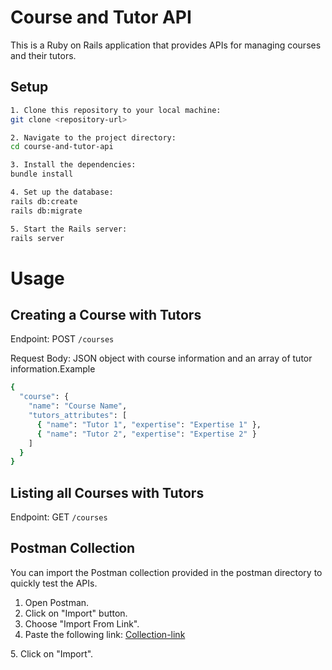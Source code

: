 # Course and Tutor API

This is a Ruby on Rails application that provides APIs for managing courses and their tutors.

## Setup


```bash
1. Clone this repository to your local machine:
git clone <repository-url>

2. Navigate to the project directory:
cd course-and-tutor-api

3. Install the dependencies:
bundle install

4. Set up the database:
rails db:create
rails db:migrate

5. Start the Rails server:
rails server
```

# Usage

## Creating a Course with Tutors
Endpoint: POST `/courses`

Request Body: JSON object with course information and an array of tutor information.Example

```sh
{
  "course": {
    "name": "Course Name",
    "tutors_attributes": [
      { "name": "Tutor 1", "expertise": "Expertise 1" },
      { "name": "Tutor 2", "expertise": "Expertise 2" }
    ]
  }
}
```

## Listing all Courses with Tutors
Endpoint: GET `/courses`

## Postman Collection
You can import the Postman collection provided in the postman directory to quickly test the APIs.

1. Open Postman.
2. Click on "Import" button.
3. Choose "Import From Link".
4. Paste the following link: [Collection-link][]

  [Collection-link]: https://api.postman.com/collections/28881076-017c7f97-4bfd-4467-bb88-d65bbbd4d4a7?access_key=PMAT-01HW0E4N1E1NF8FZX6AA49RSYR
5. Click on "Import".
